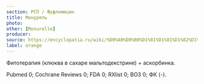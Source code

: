 ```yaml
---
section: РСП / Фуфломицин
title: Монурель
photo:
other: [Monurelle]
producer:
source: https://encyclopatia.ru/wiki/%D0%A0%D0%B0%D1%81%D1%81%D1%82%D1%80%D0%B5%D0%BB%D1%8C%D0%BD%D1%8B%D0%B9_%D1%81%D0%BF%D0%B8%D1%81%D0%BE%D0%BA_%D0%BF%D1%80%D0%B5%D0%BF%D0%B0%D1%80%D0%B0%D1%82%D0%BE%D0%B2
label: orange
---
```


Фитотерапия (клюква в сахаре мальтодекстрине) + аскорбинка.

Pubmed 0; Cochrane Reviews 0; FDA 0; RXlist 0; ВОЗ 0; ФК (-).
